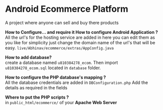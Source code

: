 # Android Ecommerce Platform
A project where anyone can sell and buy there products

<b> How to Configure... and require it </b>
<b>How to configure Android Application ?</b><br>
All the url's for the hosting service are added in here you can edit them as you like
for simplicity just change the domain name of the url's that will be easy. 
<code>live/Abhinav/ecommerce/extras/AppConfig.java</code>

<b>How to add database?</b><br>
create a database named <code>u810384278_ecom</code>. Then import <code>u810384278_ecom.sql</code> located in <code>database</code> folder.<br>

<b>How to configure the PHP database's mapping ?</b><br>
All the database credentials are added in <code>DBConfiguration.php</code>
Add the details as required in the fields

<b>Where to put the PHP scripts ?</b><br>
in <code>public_html/ecommerce/</code> of your <b>Apache Web Server</b> 
